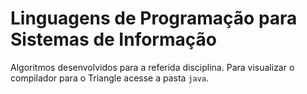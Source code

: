 # Linguagens de Programação para Sistemas de Informação

Algoritmos desenvolvidos para a referida disciplina. Para visualizar o compilador para o Triangle acesse a pasta ``java``.
